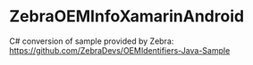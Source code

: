# ZebraOEMInfoXamarinAndroid

C# conversion of sample provided by Zebra: https://github.com/ZebraDevs/OEMIdentifiers-Java-Sample
